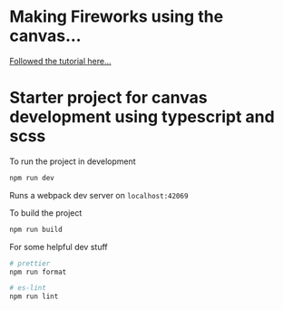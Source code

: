 # Making Fireworks using the canvas...
[Followed the tutorial here...](https://www.youtube.com/watch?v=R_CnWF3a_ks)



# Starter project for canvas development using typescript and scss

To run the project in development

```zsh
npm run dev
```
Runs a webpack dev server on `localhost:42069`


To build the project

```zsh
npm run build
```

For some helpful dev stuff

```zsh
# prettier
npm run format

# es-lint
npm run lint

```
